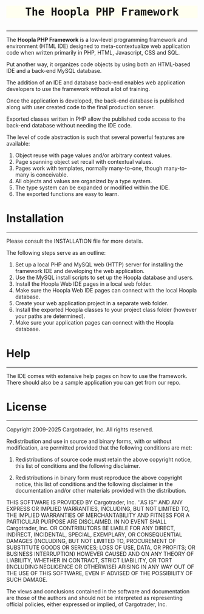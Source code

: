 <pre><h1 style="text-align:center; background-color:ivory;">The Hoopla PHP Framework</h1></pre>
* * *

The **Hoopla PHP Framework** is a low-level programming framework and environment (HTML IDE) designed to meta-contextualize web application code when written primarily in PHP, HTML, Javascript, CSS and SQL.

Put another way, it organizes code objects by using both an HTML-based IDE and a back-end MySQL database.

The addition of an IDE and database back-end enables web application developers to use the framework without a lot of training.

Once the application is developed, the back-end database is published along with user created code to the final production server.

Exported classes written in PHP allow the published code access to the back-end database without needing the IDE code.

The level of code abstraction is such that several powerful features are available:

1.  Object reuse with page values and/or arbitrary context values.
2.  Page spanning object set recall with contextual values.
3.  Pages work with templates, normally many-to-one, though many-to-many is conceivable.
4.  All objects and values are organized by a type system.
5.  The type system can be expanded or modified within the IDE.
6.  The exported functions are easy to learn.



# Installation #
* * *

Please consult the INSTALLATION file for more details.

The following steps serve as an outline:

1.  Set up a local PHP and MySQL web (HTTP) server for installing the framework IDE and developing the web application.
2.  Use the MySQL install scripts to set up the Hoopla database and users.
3.  Install the Hoopla Web IDE pages in a local web folder.
4.  Make sure the Hoopla Web IDE pages can connect with the local Hoopla database.
5.  Create your web application project in a separate web folder.
6.  Install the exported Hoopla classes to your project class folder (however your paths are determined).
7.  Make sure your application pages can connect with the Hoopla database.



# Help #
***

The IDE comes with extensive help pages on how to use the framework.  There should also be a sample application you can get from our repo.


# License #
***

Copyright 2009-2025 Cargotrader, Inc. All rights reserved.

Redistribution and use in source and binary forms, with or without modification, are
permitted provided that the following conditions are met:

   1. Redistributions of source code must retain the above copyright notice, this list of
      conditions and the following disclaimer.

   2. Redistributions in binary form must reproduce the above copyright notice, this list
      of conditions and the following disclaimer in the documentation and/or other materials
      provided with the distribution.

THIS SOFTWARE IS PROVIDED BY Cargotrader, Inc. ''AS IS'' AND ANY EXPRESS OR IMPLIED
WARRANTIES, INCLUDING, BUT NOT LIMITED TO, THE IMPLIED WARRANTIES OF MERCHANTABILITY AND
FITNESS FOR A PARTICULAR PURPOSE ARE DISCLAIMED. IN NO EVENT SHALL Cargotrader, Inc. OR
CONTRIBUTORS BE LIABLE FOR ANY DIRECT, INDIRECT, INCIDENTAL, SPECIAL, EXEMPLARY, OR
CONSEQUENTIAL DAMAGES (INCLUDING, BUT NOT LIMITED TO, PROCUREMENT OF SUBSTITUTE GOODS OR
SERVICES; LOSS OF USE, DATA, OR PROFITS; OR BUSINESS INTERRUPTION) HOWEVER CAUSED AND ON
ANY THEORY OF LIABILITY, WHETHER IN CONTRACT, STRICT LIABILITY, OR TORT (INCLUDING
NEGLIGENCE OR OTHERWISE) ARISING IN ANY WAY OUT OF THE USE OF THIS SOFTWARE, EVEN IF
ADVISED OF THE POSSIBILITY OF SUCH DAMAGE.

The views and conclusions contained in the software and documentation are those of the
authors and should not be interpreted as representing official policies, either expressed
or implied, of Cargotrader, Inc.

